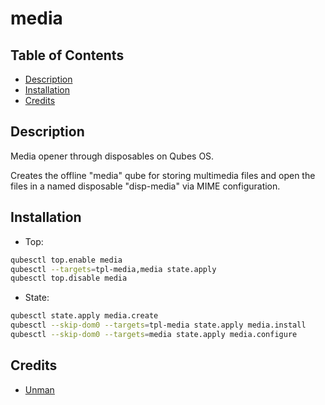 # media

## Table of Contents

* [Description](#description)
* [Installation](#installation)
* [Credits](#credits)

## Description

Media opener through disposables on Qubes OS.

Creates the offline "media" qube for storing multimedia files and open the
files in a named disposable "disp-media" via MIME configuration.

## Installation

- Top:
```sh
qubesctl top.enable media
qubesctl --targets=tpl-media,media state.apply
qubesctl top.disable media
```

- State:
```sh
qubesctl state.apply media.create
qubesctl --skip-dom0 --targets=tpl-media state.apply media.install
qubesctl --skip-dom0 --targets=media state.apply media.configure
```

## Credits

- [Unman](https://github.com/unman/shaker/tree/master/multimedia)
